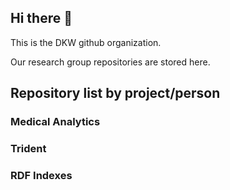 ## Hi there 👋

This is the DKW github organization.

Our research group repositories are stored here.

## Repository list by project/person

### Medical Analytics

### Trident

### RDF Indexes

